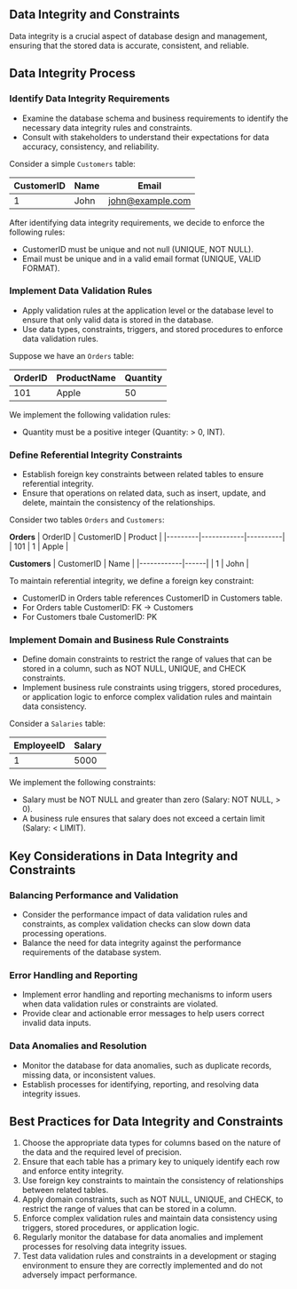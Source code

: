 ## Data Integrity and Constraints

Data integrity is a crucial aspect of database design and management, ensuring that the stored data is accurate, consistent, and reliable.

## Data Integrity Process

### Identify Data Integrity Requirements

- Examine the database schema and business requirements to identify the necessary data integrity rules and constraints.
- Consult with stakeholders to understand their expectations for data accuracy, consistency, and reliability.

Consider a simple `Customers` table:


| CustomerID | Name | Email           |
|------------|------|-----------------|
| 1          | John | john@example.com|

After identifying data integrity requirements, we decide to enforce the following rules:

- CustomerID must be unique and not null (UNIQUE, NOT NULL).
- Email must be unique and in a valid email format (UNIQUE, VALID FORMAT).

### Implement Data Validation Rules

- Apply validation rules at the application level or the database level to ensure that only valid data is stored in the database.
- Use data types, constraints, triggers, and stored procedures to enforce data validation rules.

Suppose we have an `Orders` table:

| OrderID | ProductName | Quantity |
|---------|-------------|----------|
| 101     | Apple       | 50       |

We implement the following validation rules:

- Quantity must be a positive integer (Quantity: > 0, INT).

### Define Referential Integrity Constraints

- Establish foreign key constraints between related tables to ensure referential integrity.
- Ensure that operations on related data, such as insert, update, and delete, maintain the consistency of the relationships.

Consider two tables `Orders` and `Customers`:

**Orders**
| OrderID | CustomerID | Product  |
|---------|------------|----------|
| 101     | 1          | Apple    |

**Customers**
| CustomerID | Name |
|------------|------|
| 1          | John |

To maintain referential integrity, we define a foreign key constraint:

- CustomerID in Orders table references CustomerID in Customers table.
- For Orders table CustomerID: FK -> Customers
- For Customers tbale CustomerID: PK

### Implement Domain and Business Rule Constraints

- Define domain constraints to restrict the range of values that can be stored in a column, such as NOT NULL, UNIQUE, and CHECK constraints.
- Implement business rule constraints using triggers, stored procedures, or application logic to enforce complex validation rules and maintain data consistency.

Consider a `Salaries` table:

| EmployeeID | Salary |
|------------|--------|
| 1          | 5000   |

We implement the following constraints:

- Salary must be NOT NULL and greater than zero (Salary: NOT NULL, > 0).
- A business rule ensures that salary does not exceed a certain limit (Salary: < LIMIT).

## Key Considerations in Data Integrity and Constraints

### Balancing Performance and Validation

- Consider the performance impact of data validation rules and constraints, as complex validation checks can slow down data processing operations.
- Balance the need for data integrity against the performance requirements of the database system.

### Error Handling and Reporting

- Implement error handling and reporting mechanisms to inform users when data validation rules or constraints are violated.
- Provide clear and actionable error messages to help users correct invalid data inputs.

### Data Anomalies and Resolution

- Monitor the database for data anomalies, such as duplicate records, missing data, or inconsistent values.
- Establish processes for identifying, reporting, and resolving data integrity issues.

## Best Practices for Data Integrity and Constraints

1. Choose the appropriate data types for columns based on the nature of the data and the required level of precision.
2. Ensure that each table has a primary key to uniquely identify each row and enforce entity integrity.
3. Use foreign key constraints to maintain the consistency of relationships between related tables.
4. Apply domain constraints, such as NOT NULL, UNIQUE, and CHECK, to restrict the range of values that can be stored in a column.
5. Enforce complex validation rules and maintain data consistency using triggers, stored procedures, or application logic.
6. Regularly monitor the database for data anomalies and implement processes for resolving data integrity issues.
7. Test data validation rules and constraints in a development or staging environment to ensure they are correctly implemented and do not adversely impact performance.
